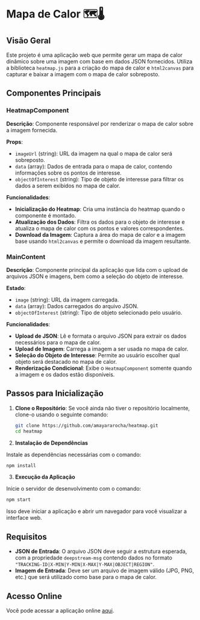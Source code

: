 # Mapa de Calor 🗺️🌡️

## Visão Geral

Este projeto é uma aplicação web que permite gerar um mapa de calor dinâmico sobre uma imagem com base em dados JSON fornecidos. Utiliza a biblioteca `heatmap.js` para a criação do mapa de calor e `html2canvas` para capturar e baixar a imagem com o mapa de calor sobreposto.

## Componentes Principais 

### HeatmapComponent

**Descrição**: Componente responsável por renderizar o mapa de calor sobre a imagem fornecida.

**Props**:
- `imageUrl` (string): URL da imagem na qual o mapa de calor será sobreposto.
- `data` (array): Dados de entrada para o mapa de calor, contendo informações sobre os pontos de interesse.
- `objectOfInterest` (string): Tipo de objeto de interesse para filtrar os dados a serem exibidos no mapa de calor.

**Funcionalidades**:
- **Inicialização do Heatmap**: Cria uma instância do heatmap quando o componente é montado.
- **Atualização dos Dados**: Filtra os dados para o objeto de interesse e atualiza o mapa de calor com os pontos e valores correspondentes.
- **Download da Imagem**: Captura a área do mapa de calor e a imagem base usando `html2canvas` e permite o download da imagem resultante.

### MainContent

**Descrição**: Componente principal da aplicação que lida com o upload de arquivos JSON e imagens, bem como a seleção do objeto de interesse.

**Estado**:
- `image` (string): URL da imagem carregada.
- `data` (array): Dados carregados do arquivo JSON.
- `objectOfInterest` (string): Tipo de objeto selecionado pelo usuário.

**Funcionalidades**:
- **Upload de JSON**: Lê e formata o arquivo JSON para extrair os dados necessários para o mapa de calor.
- **Upload de Imagem**: Carrega a imagem a ser usada no mapa de calor.
- **Seleção do Objeto de Interesse**: Permite ao usuário escolher qual objeto será destacado no mapa de calor.
- **Renderização Condicional**: Exibe o `HeatmapComponent` somente quando a imagem e os dados estão disponíveis.

## Passos para Inicialização

1. **Clone o Repositório**:
   Se você ainda não tiver o repositório localmente, clone-o usando o seguinte comando:
   ```bash
   git clone https://github.com/amayararocha/heatmap.git
   cd heatmap

2. **Instalação de Dependências**

Instale as dependências necessárias com o comando:
```bash
npm install
```
3. **Execução da Aplicação**

Inicie o servidor de desenvolvimento com o comando:
```bash
npm start
```
Isso deve iniciar a aplicação e abrir um navegador para você visualizar a interface web.

## Requisitos

- **JSON de Entrada**: O arquivo JSON deve seguir a estrutura esperada, com a propriedade `deepstream-msg` contendo dados no formato `"TRACKING-ID|X-MIN|Y-MIN|X-MAX|Y-MAX|OBJECT|REGION"`.
- **Imagem de Entrada**: Deve ser um arquivo de imagem válido (JPG, PNG, etc.) que será utilizado como base para o mapa de calor.

## Acesso Online

Você pode acessar a aplicação online [aqui](https://heatmap-hazel.vercel.app/).
